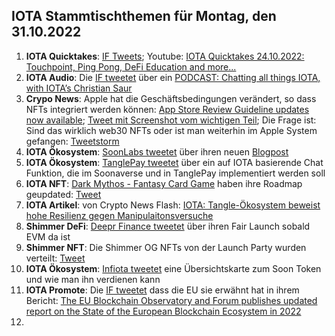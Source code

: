 ## IOTA Stammtischthemen für Montag, den 31.10.2022

1. **IOTA Quicktakes**: [IF Tweets](https://twitter.com/iota/status/1584469644207087616?s=20&t=wuuSKVEmavXpCPKN01FMJQ); Youtube: [IOTA Quicktakes 24.10.2022: Touchpoint, Ping Pong, DeFi Education and more...](https://www.youtube.com/watch?v=DjWdsTVmpUQ)
2. **IOTA Audio**: Die [IF tweetet](https://twitter.com/iota/status/1584590554108776448?s=20&t=cR4aDVQKsSeCMVCvNlIhFw) über ein [PODCAST: Chatting all things IOTA, with IOTA’s Christian Saur](https://coinjournal.net/news/podcast-chatting-all-things-iota-with-iotas-christian-saur/)
3. **Crypo News**: Apple hat die Geschäftsbedingungen verändert, so dass NFTs integriert werden können: [App Store Review Guideline updates now available](https://developer.apple.com/news/?id=xk8d7p8c); [Tweet mit Screenshot vom wichtigen Teil](https://twitter.com/Vrom14286662/status/1584794964810428419?s=20&t=cR4aDVQKsSeCMVCvNlIhFw); Die Frage ist: Sind das wirklich web30 NFTs oder ist man weiterhin im Apple System gefangen: [Tweetstorm](https://twitter.com/JasonLBaptiste/status/1584634687351574528?s=20&t=h5U_I9yEoTmfvU8KyFEyyQ)
4. **IOTA Ökosystem**: [SoonLabs tweetet](https://twitter.com/soon_labs/status/1584777659577683968?s=20&t=h5U_I9yEoTmfvU8KyFEyyQ) über ihren neuen [Blogpost](https://t.co/IYGPAhzF1n)
5. **IOTA Ökosystem**: [TanglePay tweetet](https://twitter.com/tanglepaycom/status/1584801470540812289?s=20&t=cR4aDVQKsSeCMVCvNlIhFw) über ein auf IOTA basierende Chat Funktion, die im Soonaverse und in TanglePay implementiert werden soll
6. **IOTA NFT**: [Dark Mythos - Fantasy Card Game](https://twitter.com/DarkMythosIOTA) haben ihre Roadmap geupdated: [Tweet](https://twitter.com/DarkMythosIOTA/status/1584814707730284544?s=20&t=cR4aDVQKsSeCMVCvNlIhFw)
7. **IOTA Artikel**: von Crypto News Flash: [IOTA: Tangle-Ökosystem beweist hohe Resilienz gegen Manipulaitonsversuche](https://www.crypto-news-flash.com/de/iota-beweist-resilienz-des-tangle-oekosystems-gegen-manipulationsversuche/)
8. **Shimmer DeFi**: [Deepr Finance tweetet](https://twitter.com/DeeprFinance/status/1584892847572254720?s=20&t=fi1lqhSwiGMqp9TepUvTKg) über ihren Fair Launch sobald EVM da ist
9. **Shimmer NFT**: Die Shimmer OG NFTs von der Launch Party wurden verteilt: [Tweet](https://twitter.com/WLiving0000/status/1584912984698150915?s=20&t=y8PKbo1Z9DpCCzxMl2IF-Q)
10. **IOTA Ökosystem**: [Infiota tweetet](https://twitter.com/infiota/status/1584874142054068224?s=20&t=Djj46OPpqkyPCVd79kI83Q) eine Übersichtskarte zum Soon Token und wie man ihn verdienen kann
11. **IOTA Promote**: Die [IF tweetet](https://twitter.com/iota/status/1584907639171043330?s=20&t=y8PKbo1Z9DpCCzxMl2IF-Q) dass die EU sie erwähnt hat in ihrem Bericht: [The EU Blockchain Observatory and Forum publishes updated report on the State of the European Blockchain Ecosystem in 2022](https://www.eublockchainforum.eu/news/press-release-eu-blockchain-ecosystem-report-revised-version-2022)
12. 
